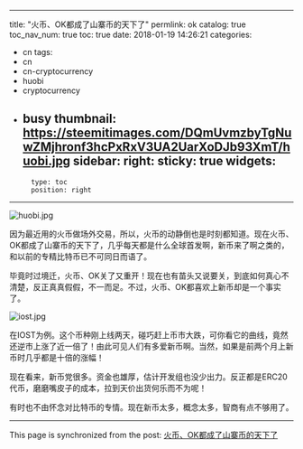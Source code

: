 
---
title: "火币、OK都成了山寨币的天下了"
permlink: ok
catalog: true
toc_nav_num: true
toc: true
date: 2018-01-19 14:26:21
categories:
- cn
tags:
- cn
- cn-cryptocurrency
- huobi
- cryptocurrency
- busy
thumbnail: https://steemitimages.com/DQmUvmzbyTgNuwZMjhronf3hcPxRxV3UA2UarXoDJb93XmT/huobi.jpg
sidebar:
    right:
        sticky: true
widgets:
    -
        type: toc
        position: right
---


![huobi.jpg](https://steemitimages.com/DQmUvmzbyTgNuwZMjhronf3hcPxRxV3UA2UarXoDJb93XmT/huobi.jpg)

因为最近用的火币做场外交易，所以，火币的动静倒也是时刻都知道。现在火币、OK都成了山寨币的天下了，几乎每天都是什么全球首发啊，新币来了啊之类的，和以前的专精比特币已不可同日而语了。

毕竟时过境迁，火币、OK关了又重开！现在也有苗头又说要关，到底如何真心不清楚，反正真真假假，不一而足。不过，火币、OK都喜欢上新币却是一个事实了。

![iost.jpg](https://steemitimages.com/DQmSrT9bRbufKhPK2uYsPryFLQ7hz3cZuT4xbwo7Z1H6rbg/iost.jpg)

在IOST为例。这个币种刚上线两天，碰巧赶上币市大跌，可你看它的曲线，竟然还逆市上涨了近一倍了！由此可见人们有多爱新币啊。当然，如果是前两个月上新币时几乎都是十倍的涨幅！

现在看来，新币党很多。资金也雄厚，估计开发组也没少出力。反正都是ERC20代币，磨磨嘴皮子的成本，拉到天价出货何乐而不为呢！

有时也不由怀念对比特币的专情。现在新币太多，概念太多，智商有点不够用了。

- - -

This page is synchronized from the post: [火币、OK都成了山寨币的天下了](https://steemit.com/@lemooljiang/ok)
